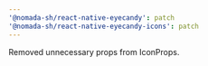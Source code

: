 ```yaml
---
'@nomada-sh/react-native-eyecandy': patch
'@nomada-sh/react-native-eyecandy-icons': patch
---
```


Removed unnecessary props from IconProps.
